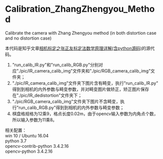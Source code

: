 # Calibration_ZhangZhengyou_Method

Calibrate the camera with Zhang Zhengyou method (in both distortion case and no distortion case)

本代码是知乎文章[相机标定之张正友标定法数学原理详解(含python源码)](https://zhuanlan.zhihu.com/p/94244568)的源代码。

1. "run_calib_IR.py"和"run_calib_RGB.py"分别对应"./pic/IR_camera_calib_img"文件夹和"./pic/RGB_camera_calib_img"文件夹；
2. "./pic/IR_camera_calib_img"文件夹下图片含有畸变，执行"run_calib_IR.py"
   得到到相机的内外参数与畸变参数，并对畸变图片做矫正，矫正图片保存在"./pic/IR_dedistortion"文件夹下；
3. "./pic/RGB_camera_calib_img"文件夹下图片不含畸变，执行"run_calib_RGB.py"得到到相机的内外参数与畸变参数；
4. 棋盘格规格为12乘9，格点长度0.02m，由于opencv输入参数为内角点个数，所以输入参数为11乘8。

相关配置：   
win 10 / Ubuntu 16.04    
python 3.7    
opencv-contrib-python 3.4.2.16    
opencv-python 3.4.2.16    
